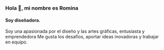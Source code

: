 ### Hola 👋, mi nombre es Romina 
#### Soy diseñadora.
Soy una apasionada por el diseño y las artes gráficas, entusiasta y emprendedora
Me gusta los desafíos, aportar ideas inovadoras y trabajar en equipo.

